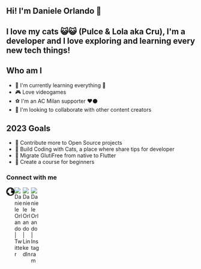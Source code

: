 ## Hi! I'm Daniele Orlando 👋

## I love my cats 😺😺 (Pulce & Lola aka Cru), I'm a developer and I love exploring and learning every new tech things!

## Who am I

- 🌱 I'm currently learning everything 🤣
- 🎮 Love videogames
- ⚽ I'm an AC Milan supporter ❤️⚫
- 👯 I'm looking to collaborate with other content creators

## 2023 Goals

- 🥅 Contribute more to Open Source projects
- 🥅 Build Coding with Cats, a place where share tips for developer
- 🥅 Migrate GlutiFree from native to Flutter
- 🥅 Create a course for beginners

### Connect with me

[<img align="left" alt="danielorlando.me" width="22px" src="https://raw.githubusercontent.com/iconic/open-iconic/master/svg/globe.svg" />][website]
[<img align="left" alt="Daniele Orlando | Twitter" width="22px" src="https://cdn.jsdelivr.net/npm/simple-icons@v3/icons/twitter.svg" />][twitter]
[<img align="left" alt="Daniele Orlando | LinkedIn" width="22px" src="https://cdn.jsdelivr.net/npm/simple-icons@v3/icons/linkedin.svg" />][linkedin]
[<img align="left" alt="Daniele Orlando | Instagram" width="22px" src="https://cdn.jsdelivr.net/npm/simple-icons@v3/icons/instagram.svg" />][instagram]


[website]: https://danieleorlando.me
[twitter]: https://twitter.com/DanOrlando22
[instagram]: https://instagram.com/danieleebasta
[linkedin]: https://www.linkedin.com/in/daniele-orlando-2b491014
